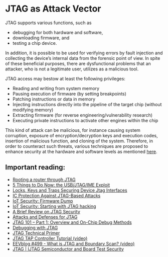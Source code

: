 
# JTAG as Attack Vector

JTAG supports various functions, such as 
- debugging for both hardware and software, 
- downloading firmware, and
- testing a chip device. 

In addition, it is possible to be used for verifying errors by fault 
injection and collecting the device’s internal data from the forensic point 
of view. In spite of these beneficial purposes, there are dysfunctional problems 
that an attacker, who is not a legitimate user, utilizes as a malicious
tool. 

JTAG access may bestow at least the following privileges:
- Reading and writing from system memory
- Pausing execution of firmware (by setting breakpoints)
- Patching instructions or data in memory
- Injecting instructions directly into the pipeline of the target chip (without modifying memory)
- Extracting firmware (for reverse engineering/vulnerability research)
- Executing private instructions to activate other engines within the chip


This kind of attack can be malicious, for instance causing system corruption, 
exposure of encryption/decryption keys and execution codes, insertion of
malicious function, and cloning of the system. Therefore, in
order to counteract such threats, various techniques are proposed to enhance 
security at the hardware and software levels as mentioned [here][jtag-sec].


[jtag-sec]: https://ieeexplore.ieee.org/stamp/stamp.jsp?tp=&arnumber=7794515

## Important reading:

- [Rooting a router through JTAG](https://blog.senr.io/blog/jtag-explained)
- [5 Things to Do Now: the USB/JTAG/IME Exploit](https://ci.security/resources/news/article/5-things-to-do-now-the-usb-jtag-ime-exploit)
- [Locks, Keys and Traps Securing Device Jtag Interfaces](https://blog.asset-intertech.com/test_data_out/2017/07/locks-keys-and-traps-securing-device-jtag-interfaces.html)
- [IC Protection Against JTAG-Based Attacks](https://ieeexplore.ieee.org/document/8281506)
- [IoT Security: Firmware Dump](https://www.lufsec.com/iot-security-firmware-dump/)
- [IoT Security: Starting with JTAG hacking](https://www.lufsec.com/iot-security-starting-with-jtag-hacking/)
- [A Brief Review on JTAG Security](jtag-sec)
- [Attacks and Defenses for JTAG](https://pdfs.semanticscholar.org/3e54/49fecc962cd750acfe47b3ddf6c23ccaf2e7.pdf)
- [JTAG 101 – Part 1: Overview and On-Chip Debug Methods](https://www.eetimes.com/jtag-101-part-1-overview-and-on-chip-debug-methods/)
- [Debugging with JTAG](https://elinux.org/images/5/56/DebuggingWithJtagCelf2009.pdf)
- [JTAG Technical Primer](https://www.corelis.com/education/tutorials/jtag-tutorial/jtag-technical-primer/)
- [JTAG TAP Controller Tutorial (video)](https://www.youtube.com/watch?v=PhaqHKyAvR4)
- [EEVblog #499 - What is JTAG and Boundary Scan? (video)](https://www.youtube.com/watch?v=TlWlLeC5BUs&t=1547s)
- [JTAG | IJTAG Semiconductor and Board Test Security](https://www.asset-intertech.com/eresources/jtag-ijtag-semiconductor-and-board-test-security)